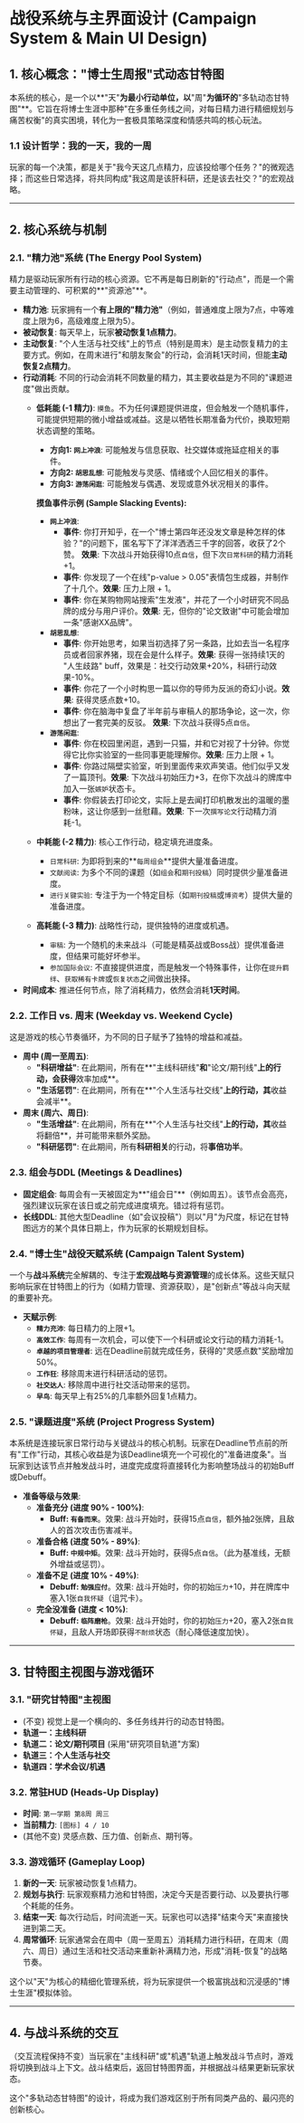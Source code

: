 # 战役系统与主界面设计 (Campaign System & Main UI Design)

## 1. 核心概念："博士生周报"式动态甘特图

本系统的核心，是一个以**"天"**为最小行动单位，以**"周"**为循环的**"多轨动态甘特图"**。它旨在将博士生涯中那种"在多重任务线之间，对每日精力进行精细规划与痛苦权衡"的真实困境，转化为一套极具策略深度和情感共鸣的核心玩法。

### 1.1 设计哲学：我的一天，我的一周

玩家的每一个决策，都是关于"我今天这几点精力，应该投给哪个任务？"的微观选择；而这些日常选择，将共同构成"我这周是该肝科研，还是该去社交？"的宏观战略。

---

## 2. 核心系统与机制

### 2.1. "精力池"系统 (The Energy Pool System)
精力是驱动玩家所有行动的核心资源。它不再是每日刷新的"行动点"，而是一个需要主动管理的、可积累的**"资源池"**。
- **精力池**: 玩家拥有一个**有上限的"精力池"**（例如，普通难度上限为7点，中等难度上限为6，高级难度上限为5）。
- **被动恢复**: 每天早上，玩家**被动恢复1点精力**。
- **主动恢复**: "个人生活与社交线"上的节点（特别是周末）是主动恢复精力的主要方式。例如，在周末进行"和朋友聚会"的行动，会消耗1天时间，但能**主动恢复2点精力**。
- **行动消耗**: 不同的行动会消耗不同数量的精力，其主要收益是为不同的"课题进度"做出贡献。
    - **低耗能 (-1 精力)**: `摸鱼`。不为任何课题提供进度，但会触发一个随机事件，可能提供短期的微小增益或减益。这是以牺牲长期准备为代价，换取短期状态调整的策略。
        - **方向1: `网上冲浪`**: 可能触发与信息获取、社交媒体或拖延症相关的事件。
        - **方向2: `胡思乱想`**: 可能触发与灵感、情绪或个人回忆相关的事件。
        - **方向3: `游荡闲逛`**: 可能触发与偶遇、发现或意外状况相关的事件。
        
        **摸鱼事件示例 (Sample Slacking Events):**
        - **`网上冲浪`**: 
            - **事件**: 你打开知乎，在一个"博士第四年还没发文章是种怎样的体验？"的问题下，匿名写下了洋洋洒洒三千字的回答，收获了2个赞。 **效果**: 下次战斗开始获得10点`自信`，但下次`日常科研`的精力消耗+1。
            - **事件**: 你发现了一个在线"p-value > 0.05"表情包生成器，并制作了十几个。**效果**: 压力上限 + 1。
            - **事件**: 你在某购物网站搜索"生发液"，并花了一个小时研究不同品牌的成分与用户评价。**效果**: 无，但你的"论文致谢"中可能会增加一条"感谢XX品牌"。
        - **`胡思乱想`**:
            - **事件**: 你开始思考，如果当初选择了另一条路，比如去当一名程序员或者回家养猪，现在会是什么样子。**效果**: 获得一张持续1天的 "人生歧路" buff，效果是：社交行动效果+20%，科研行动效果-10%。
            - **事件**: 你花了一个小时构思一篇以你的导师为反派的奇幻小说。**效果**: 获得灵感点数+10。
            - **事件**: 你在脑海中复盘了半年前与审稿人的那场争论，这一次，你想出了一套完美的反驳。 **效果**: 下次战斗获得5点`自信`。
        - **`游荡闲逛`**:
            - **事件**: 你在校园里闲逛，遇到一只猫，并和它对视了十分钟。你觉得它比你实验室的一些同事更能理解你。**效果**: 压力上限 + 1。
            - **事件**: 你路过隔壁实验室，听到里面传来欢声笑语。他们似乎又发了一篇顶刊。**效果**: 下次战斗初始压力+3，在你下次战斗的牌库中加入一张`嫉妒`状态卡。
            - **事件**: 你假装去打印论文，实际上是去闻打印机散发出的温暖的墨粉味，这让你感到一丝慰藉。**效果**: 下一次`撰写论文`行动精力消耗-1。
    - **中耗能 (-2 精力)**: 核心工作行动，稳定填充进度条。
        - `日常科研`: 为即将到来的**`每周组会`**提供大量准备进度。
        - `文献阅读`: 为多个不同的课题（如`组会`和`期刊投稿`）同时提供少量准备进度。
        - `进行关键实验`: 专注于为一个特定目标（如`期刊投稿`或`博资考`）提供大量的准备进度。
    - **高耗能 (-3 精力)**: 战略性行动，提供独特的进度或机遇。
        - `审稿`: 为一个随机的未来战斗（可能是精英战或Boss战）提供准备进度，但结果可能好坏参半。
        - `参加国际会议`: 不直接提供进度，而是触发一个特殊事件，让你在`提升羁绊`、`获取稀有卡牌`或`恢复状态`之间做出抉择。
- **时间成本**: 推进任何节点，除了消耗精力，依然会消耗**1天时间**。

### 2.2. 工作日 vs. 周末 (Weekday vs. Weekend Cycle)
这是游戏的核心节奏循环，为不同的日子赋予了独特的增益和减益。
- **周中 (周一至周五)**:
    - **"科研增益"**: 在此期间，所有在**"主线科研线"**和**"论文/期刊线"**上的行动，会获得**效率加成**。
    - **"生活惩罚"**: 在此期间，所有在**"个人生活与社交线"**上的行动，其**收益会减半**。
- **周末 (周六、周日)**:
    - **"生活增益"**: 在此期间，所有在**"个人生活与社交线"**上的行动，其**收益将翻倍**，并可能带来额外奖励。
    - **"科研惩罚"**: 在此期间，所有**科研相关**的行动，将**事倍功半**。

### 2.3. 组会与DDL (Meetings & Deadlines)
- **固定组会**: 每周会有一天被固定为**"组会日"**（例如周五）。该节点会高亮，强烈建议玩家在该日或之前完成进度填充。错过将有惩罚。
- **长线DDL**: 其他大型Deadline（如"会议投稿"）则以"月"为尺度，标记在甘特图远方的某个具体日期上，作为玩家的长期规划目标。

### 2.4. "博士生"战役天赋系统 (Campaign Talent System)
一个与**战斗系统**完全解耦的、专注于**宏观战略与资源管理**的成长体系。这些天赋只影响玩家在甘特图上的行为（如精力管理、资源获取），是"创新点"等战斗向天赋的重要补充。
- **天赋示例**:
    - **`精力充沛`**: 每日精力的上限+1。
    - **`高效工作`**: 每周有一次机会，可以使下一个科研或论文行动的精力消耗-1。
    - **`卓越的项目管理者`**: 远在Deadline前就完成任务，获得的"灵感点数"奖励增加50%。
    - **`工作狂`**: 移除周末进行科研活动的惩罚。
    - **`社交达人`**: 移除周中进行社交活动带来的惩罚。
    - **`早鸟`**: 每天早上有25%的几率额外回复1点精力。

### 2.5. "课题进度"系统 (Project Progress System)
本系统是连接玩家日常行动与关键战斗的核心机制。玩家在Deadline节点前的所有"工作"行动，其核心收益是为该Deadline填充一个可视化的"准备进度条"。当玩家到达该节点并触发战斗时，进度完成度将直接转化为影响整场战斗的初始Buff或Debuff。

- **准备等级与效果**:
    - **准备充分 (进度 90% - 100%)**: 
        - **Buff: `有备而来`**。效果: 战斗开始时，获得15点`自信`，额外抽2张牌，且敌人的首次攻击伤害减半。
    - **准备合格 (进度 50% - 89%)**: 
        - **Buff: `中规中矩`**。效果: 战斗开始时，获得5点`自信`。（此为基准线，无额外增益或惩罚）。
    - **准备不足 (进度 10% - 49%)**: 
        - **Debuff: `勉强应付`**。效果: 战斗开始时，你的初始`压力`+10，并在牌库中塞入1张`自我怀疑`（诅咒卡）。
    - **完全没准备 (进度 < 10%)**: 
        - **Debuff: `临阵磨枪`**。效果: 战斗开始时，你的初始`压力`+20，塞入2张`自我怀疑`，且敌人开场即获得`不耐烦`状态（耐心降低速度加快）。

---

## 3. 甘特图主视图与游戏循环

### 3.1. "研究甘特图"主视图
- (不变) 视觉上是一个横向的、多任务线并行的动态甘特图。
- **轨道一：主线科研**
- **轨道二：论文/期刊项目** (采用"研究项目轨道"方案)
- **轨道三：个人生活与社交**
- **轨道四：学术会议/机遇**

### 3.2. 常驻HUD (Heads-Up Display)
- **时间**: `第一学期 第8周 周三`
- **当前精力**: `[图标] 4 / 10`
- (其他不变) 灵感点数、压力值、创新点、期刊等。

### 3.3. 游戏循环 (Gameplay Loop)
1.  **新的一天**: 玩家被动恢复1点精力。
2.  **规划与执行**: 玩家观察精力池和甘特图，决定今天是否要行动、以及要执行哪个耗能的任务。
3.  **结束一天**: 每次行动后，时间流逝一天。玩家也可以选择"结束今天"来直接快进到第二天。
4.  **周常循环**: 玩家通常会在周中（周一至周五）消耗精力进行科研，在周末（周六、周日）通过生活和社交活动来重新补满精力池，形成"消耗-恢复"的战略节奏。

这个以"天"为核心的精细化管理系统，将为玩家提供一个极富挑战和沉浸感的"博士生涯"模拟体验。

---

## 4. 与战斗系统的交互

（交互流程保持不变）当玩家在"主线科研"或"机遇"轨道上触发战斗节点时，游戏将切换到战斗上下文。战斗结束后，返回甘特图界面，并根据战斗结果更新玩家状态。

这个"多轨动态甘特图"的设计，将成为我们游戏区别于所有同类产品的、最闪亮的创新核心。 